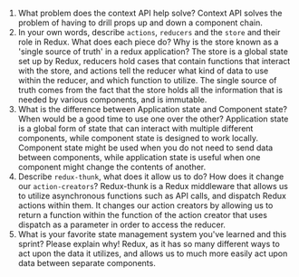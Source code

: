 1. What problem does the context API help solve?
Context API solves the problem of having to drill props up and down a component chain.
1. In your own words, describe `actions`, `reducers` and the `store` and their role in Redux. What does each piece do? Why is the store known as a 'single source of truth' in a redux application?
The store is a global state set up by Redux, reducers hold cases that contain functions that interact with the store, and actions tell the reducer what kind of data to use within the reducer, and which function to utilize.  The single source of truth comes from the fact that the store holds all the information that is needed by various components, and is immutable.
1. What is the difference between Application state and Component state? When would be a good time to use one over the other?
Application state is a global form of state that can interact with multiple different components, while component state is designed to work locally.  Component state might be used when you do not need to send data between components, while application state is useful when one component might change the contents of another.
1. Describe `redux-thunk`, what does it allow us to do? How does it change our `action-creators`?
Redux-thunk is a Redux middleware that allows us to utilize asynchronous functions such as API calls, and dispatch Redux actions within them.  It changes our action creators by allowing us to return a function within the function of the action creator that uses dispatch as a parameter in order to access the reducer.
1. What is your favorite state management system you've learned and this sprint? Please explain why!
Redux, as it has so many different ways to act upon the data it utilizes, and allows us to much more easily act upon data between separate components.